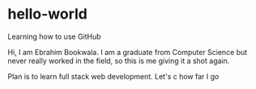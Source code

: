 # hello-world
Learning how to use GitHub

Hi, I am Ebrahim Bookwala. I am a graduate from Computer Science but never really worked in the field, so this is me giving it a shot again. 

Plan is to learn full stack web development. Let's c how far I go
